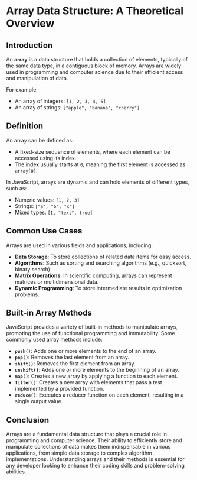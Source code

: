 # Array Data Structure: A Theoretical Overview

## Introduction

An **array** is a data structure that holds a collection of elements, typically of the same data type, in a contiguous block of memory. Arrays are widely used in programming and computer science due to their efficient access and manipulation of data.

For example:

-   An array of integers: `[1, 2, 3, 4, 5]`
-   An array of strings: `["apple", "banana", "cherry"]`

## Definition

An array can be defined as:

-   A fixed-size sequence of elements, where each element can be accessed using its index.
-   The index usually starts at `0`, meaning the first element is accessed as `array[0]`.

In JavaScript, arrays are dynamic and can hold elements of different types, such as:

-   Numeric values: `[1, 2, 3]`
-   Strings: `["a", "b", "c"]`
-   Mixed types: `[1, "text", true]`

## Common Use Cases

Arrays are used in various fields and applications, including:

-   **Data Storage**: To store collections of related data items for easy access.
-   **Algorithms**: Such as sorting and searching algorithms (e.g., quicksort, binary search).
-   **Matrix Operations**: In scientific computing, arrays can represent matrices or multidimensional data.
-   **Dynamic Programming**: To store intermediate results in optimization problems.

## Built-in Array Methods

JavaScript provides a variety of built-in methods to manipulate arrays, promoting the use of functional programming and immutability. Some commonly used array methods include:

-   **`push()`**: Adds one or more elements to the end of an array.
-   **`pop()`**: Removes the last element from an array.
-   **`shift()`**: Removes the first element from an array.
-   **`unshift()`**: Adds one or more elements to the beginning of an array.
-   **`map()`**: Creates a new array by applying a function to each element.
-   **`filter()`**: Creates a new array with elements that pass a test implemented by a provided function.
-   **`reduce()`**: Executes a reducer function on each element, resulting in a single output value.

## Conclusion

Arrays are a fundamental data structure that plays a crucial role in programming and computer science. Their ability to efficiently store and manipulate collections of data makes them indispensable in various applications, from simple data storage to complex algorithm implementations. Understanding arrays and their methods is essential for any developer looking to enhance their coding skills and problem-solving abilities.
